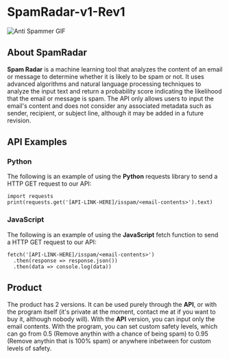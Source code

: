 # SpamRadar-v1-Rev1

![Anti Spammer GIF](https://external-content.duckduckgo.com/iu/?u=https%3A%2F%2Fsteemitimages.com%2F0x0%2Fhttps%3A%2F%2Fmedia.giphy.com%2Fmedia%2F26uXNEHznsAMFCRby%2Fgiphy.gif&f=1&nofb=1&ipt=5bada98c60362263d88e9f0e701d8d2abce3177726127e48d3650c68c1095e24&ipo=images)

## About SpamRadar
**Spam Radar** is a machine learning tool that analyzes the content of an email or message to determine whether it is likely to be spam or not. It uses advanced algorithms and natural language processing techniques to analyze the input text and return a probability score indicating the likelihood that the email or message is spam. The API only allows users to input the email's content and does not consider any associated metadata such as sender, recipient, or subject line, although it may be added in a future revision.

## API Examples
### Python
The following is an example of using the **Python** requests library to send a HTTP GET request to our API:
``` 
import requests
print(requests.get('[API-LINK-HERE]/isspam/<email-contents>').text)
```
### JavaScript
The following is an example of using the **JavaScript** fetch function to send a HTTP GET request to our API:
```
fetch('[API-LINK-HERE]/isspam/<email-contents>')
  .then(response => response.json())
  .then(data => console.log(data))
```

## Product
The product has 2 versions. It can be used purely through the **API**, or with the program itself (it's private at the moment, contact me at *<email>* if you want to buy it, although nobody will). With the **API** version, you can input only the email contents. With the program, you can set custom safety levels, which can go from 0.5 (Remove anythin with a chance of being spam) to 0.95 (Remove anythin that is 100% spam) or anywhere inbetween for custom levels of safety.
